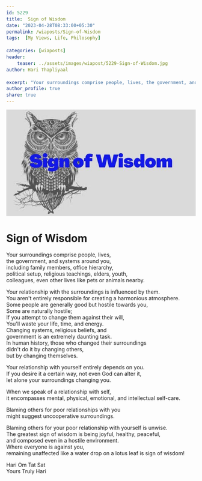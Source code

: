 ```yaml
---
id: 5229   
title:  Sign of Wisdom      
date: "2023-04-28T08:33:00+05:30"    
permalink: /wiaposts/Sign-of-Wisdom   
tags:  [My Views, Life, Philosophy]     
    
categories: [wiaposts] 
header:    
    teaser: ../assets/images/wiapost/5229-Sign-of-Wisdom.jpg    
author: Hari Thapliyaal    

excerpt: "Your surroundings comprise people, lives, the government, and systems around you, including family members, office hierarchy, political setup, religious teachings, elders, youth, colleagues, even other lives like pets or animals nearby. Your relationship with the surroundings is influenced by them."
author_profile: true    
share: true    
---
```

![Dream Body and Physical Action](../assets/images/wiapost/5229-Sign-of-Wisdom.jpg)    
    
# Sign of Wisdom   
   
Your surroundings comprise people, lives,    
the government, and systems around you,    
including family members, office hierarchy,    
political setup, religious teachings, elders, youth,    
colleagues, even other lives like pets or animals nearby.    
    
Your relationship with the surroundings is influenced by them.    
You aren't entirely responsible for creating a harmonious atmosphere.    
Some people are generally good but hostile towards you,    
Some are naturally hostile;    
If you attempt to change them against their will,    
You'll waste your life, time, and energy.    
Changing systems, religious beliefs, and    
government is an extremely daunting task.    
In human history, those who changed their surroundings    
didn't do it by changing others,    
but by changing themselves.    
    
Your relationship with yourself entirely depends on you.    
If you desire it a certain way, not even God can alter it,    
let alone your surroundings changing you.    
    
When we speak of a relationship with self,    
it encompasses mental, physical, emotional, and intellectual self-care.    
    
Blaming others for poor relationships with you     
might suggest uncooperative surroundings.    
    
Blaming others for your poor relationship with yourself is unwise.    
The greatest sign of wisdom is being joyful, healthy, peaceful,    
and composed even in a hostile environment.     
Where everyone is against you,    
remaining unaffected like a water drop on a lotus leaf is sign of wisdom!    
    
    
    
Hari Om Tat Sat        
Yours Truly Hari
